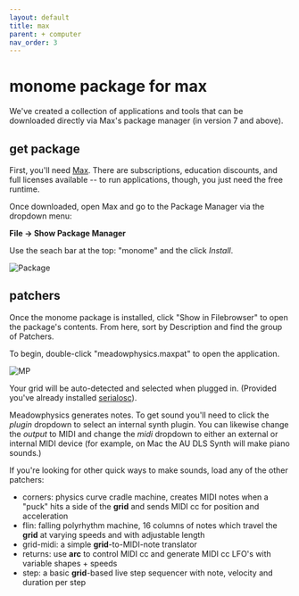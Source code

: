 ```yaml
---
layout: default
title: max
parent: + computer
nav_order: 3
---
```


# monome package for max

We've created a collection of applications and tools that can be downloaded directly via Max's package manager (in version 7 and above).

## get package

First, you'll need [Max](https://cycling74.com/downloads/#.VxjsRhMrLdQ). There are subscriptions, education discounts, and full licenses available -- to run applications, though, you just need the free runtime.

Once downloaded, open Max and go to the Package Manager via the dropdown menu:

**File &rarr; Show Package Manager**

Use the seach bar at the top: "monome" and the click *Install*.

![Package](images/monomepackage.png)

## patchers

Once the monome package is installed, click "Show in Filebrowser" to open the package's contents. From here, sort by Description and find the group of Patchers.

To begin, double-click "meadowphysics.maxpat" to open the application.

![MP](images/package-mp.png)

Your grid will be auto-detected and selected when plugged in. (Provided you've already installed [serialosc](/docs/serialosc/setup)).

Meadowphysics generates notes. To get sound you'll need to click the *plugin* dropdown to select an internal synth plugin. You can likewise change the *output* to MIDI and change the *midi* dropdown to either an external or internal MIDI device (for example, on Mac the AU DLS Synth will make piano sounds.)

If you're looking for other quick ways to make sounds, load any of the other patchers:

- corners: physics curve cradle machine, creates MIDI notes when a "puck" hits a side of the **grid** and sends MIDI cc for position and acceleration
- flin: falling polyrhythm machine, 16 columns of notes which travel the **grid** at varying speeds and with adjustable length
- grid-midi: a simple **grid**-to-MIDI-note translator
- returns: use **arc** to control MIDI cc and generate MIDI cc LFO's with variable shapes + speeds
- step: a basic **grid**-based live step sequencer with note, velocity and duration per step